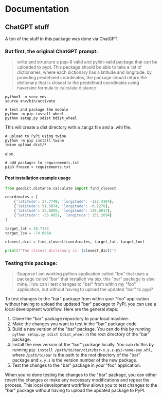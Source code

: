 # Documentation

## ChatGPT stuff

A ton of the stuff in this package was done via ChatGPT.

### But first, the original ChatGPT prompt:

> write and structure a pep-8 valid and pylint-valid package that can be uploaded to pypi. This package should be able to take a list of dictionaries, where each dictionary has a latitude and longitude. by providing predefined coordinates, the package should return the dictionary that is closest to the predefined coordinates using haversine formula to calculate distance

```shell
python3 -m venv env
source env/bin/activate

# test and package the module
python -m pip install wheel
python setup.py sdist bdist_wheel
```

This will create a dist directory with a .tar.gz file and a .whl file.

```shell
# upload to PyPi using twine
python -m pip install twine
twine upload dist/*
```

also,

```shell
# add packages to requirements.txt
pip3 freeze > requirements.txt
```

#### Post installation example usage

```python
from geodict.distance.calculate import find_closest

coordinates = [
    {'latitude': 37.7749, 'longitude': -122.4194},
    {'latitude': 51.5074, 'longitude': -0.1278},
    {'latitude': 35.6895, 'longitude': 139.6917},
    {'latitude': -33.8651, 'longitude': 151.2094}
]

target_lat = 40.7128
target_lon = -74.0060

closest_dict = find_closest(coordinates, target_lat, target_lon)

print(f"The closest dictionary is: {closest_dict}")
```

### Testing this package:

> Suppose I am working python application called "foo" that uses a package called "bar" that installed via pip. this "bar" package is also mine. How can i test changes to "bar" from within my "foo" application, but without having to upload the updated "bar" to pypi? 

To test changes to the "bar" package from within your "foo" application without having to upload the updated "bar" package to PyPI, you can use a local development workflow. Here are the general steps:

1. Clone the "bar" package repository to your local machine.
1. Make the changes you want to test in the "bar" package code.
1. Build a new version of the "bar" package. You can do this by running `python setup.py sdist bdist_wheel` in the root directory of the "bar" package.
1. Install the new version of the "bar" package locally. You can do this by running `pip install /path/to/bar/dist/bar-x.y.z-py3-none-any.whl`, where `/path/to/bar` is the path to the root directory of the "bar" package and `x.y.z` is the version number of the new package.
1. Test the changes to the "bar" package in your "foo" application.

When you're done testing the changes to the "bar" package, you can either revert the changes or make any necessary modifications and repeat the process. This local development workflow allows you to test changes to the "bar" package without having to upload the updated package to PyPI.